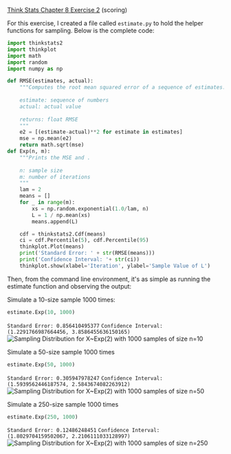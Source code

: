 [Think Stats Chapter 8 Exercise 2](http://greenteapress.com/thinkstats2/html/thinkstats2009.html#toc77) (scoring)

For this exercise, I created a file called `estimate.py` to hold the helper functions for sampling. Below is the complete code:

```python
import thinkstats2
import thinkplot
import math
import random
import numpy as np

def RMSE(estimates, actual):
    """Computes the root mean squared error of a sequence of estimates.         
                                                                                
    estimate: sequence of numbers                                               
    actual: actual value                                                        
                                                                                
    returns: float RMSE                                                         
    """
    e2 = [(estimate-actual)**2 for estimate in estimates]
    mse = np.mean(e2)
    return math.sqrt(mse)
def Exp(n, m):
    """Prints the MSE and .                                                       
                                                                                  
    n: sample size                                                                
    m: number of iterations                                                       
    """
    lam = 2
    means = []
    for _ in range(m):
        xs = np.random.exponential(1.0/lam, n)
        L = 1 / np.mean(xs)
        means.append(L)

    cdf = thinkstats2.Cdf(means)
    ci = cdf.Percentile(5), cdf.Percentile(95)
    thinkplot.Plot(means)
    print('Standard Error: ' + str(RMSE(means)))
    print('Confidence Interval: '+ str(ci))
    thinkplot.show(xlabel='Iteration', ylabel='Sample Value of L')
```

Then, from the command line environment, it's as simple as running the estimate function and observing the output:

Simulate a 10-size sample 1000 times:
```python
estimate.Exp(10, 1000)
```
`Standard Error: 0.856410495377`
`Confidence Interval: (1.2291766987664456, 3.8586455636150165)`
![Sampling Distribution for X~Exp(2) with 1000 samples of size n=10 ](http://i.imgur.com/EWqzJUX.png)

Simulate a 50-size sample 1000 times
```python
estimate.Exp(50, 1000) 
```
`Standard Error: 0.305947978247`
`Confidence Interval: (1.5939562446187574, 2.5843674082263912)`
![Sampling Distribution for X~Exp(2) with 1000 samples of size n=50](http://i.imgur.com/ei4fRyj.png)

Simulate a 250-size sample 1000 times
```python
estimate.Exp(250, 1000)
```
`Standard Error: 0.12486248451`
`Confidence Interval: (1.8029704159502067, 2.2106111033128997)`
![Sampling Distribution for X~Exp(2) with 1000 samples of size n=250](http://i.imgur.com/ye2kIPk.png)




